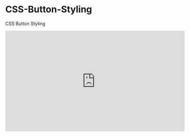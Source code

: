 # CSS-Button-Styling
CSS Button Styling
<iframe width="560" height="315" 
src="https://www.youtube.com/embed/87qM5cB4vt8?si=siY9nEYDFuba6pEb"
title="YouTube video player" 
frameborder="0" allow="accelerometer; autoplay; clipboard-write; encrypted-media; gyroscope; picture-in-picture; web-share" allowfullscreen></iframe>
